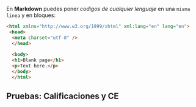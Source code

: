 En **Markdown** puedes poner *codigos de cualquier lenguaje* en una `misma linea` y en bloques:

```html
<html xmlns="http://www.w3.org/1999/xhtml" xml:lang="en" lang="en">
 <head>
  <meta charset="utf-8" />
  </head>
  
  <body>
  <h1>Blank page</h1>
  <p>Text here.</p>
  </body>
  </html>
  ```
  ## **Pruebas: Calificaciones y CE**
